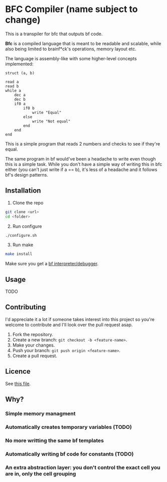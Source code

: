 # BFC Compiler (name subject to change)

This is a transpiler for bfc that outputs bf code.

**Bfc** is a compiled language that is meant to be readable and scalable, while also being limited to brainf\*ck's operations, memory layout etc.

The language is assembly-like with some higher-level concepts implemented:

```bfc
struct (a, b)

read a
read b
while a
    dec a
    dec b
    if0 a
        if0 b
            write "Equal"
        else
            write "Not equal"
        end
    end
end
```

This is a simple program that reads 2 numbers and checks to see if they're equal.

The same program in bf would've been a headache to write even though this is a simple task. While you don't have a simple way of writing this in bfc either (you can't just write if a == b), it's less of a headache and it follows bf's design patterns.

## Installation

1. Clone the repo
```sh
git clone <url>
cd <folder>
```

2. Run configure
```sh
./configure.sh
```

3. Run make
```sh
make install
```

Make sure you get a [bf interpreter/debugger](https://github.com/andrewandreii/bf_ncurses_debugger).

## Usage

TODO

## Contributing

I'd appreciate it a lot if someone takes interest into this project so you're welcome to contribute and I'll look over the pull request asap.

1. Fork the repository.
2. Create a new branch: `git checkout -b <feature-name>`.
3. Make your changes.
4. Push your branch: `git push origin <feature-name>`.
5. Create a pull request.

## Licence

See [this file](LICENCE).

## Why?

### Simple memory managment
### Automatically creates temporary variables (TODO)
### No more writting the same bf templates
### Automatically writing bf code for constants (TODO)
### An extra abstraction layer: you don't control the exact cell you are in, only the cell grouping
